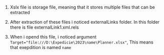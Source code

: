 1. Xslx file is storage file, meaning that it stores multiple files that can be extracted

2. After extraction of these files i noticed externalLinks folder. In this folder there is file externalLink1.xml.rels

3. When i opend this file, i noticed argument ```Target="file:///D:\Expedicie\2023\name\Planner.xlsx"```, This means that exepdition is named ```name```
